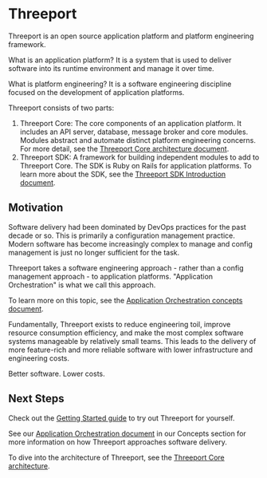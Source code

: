 # Threeport

Threeport is an open source application platform and platform engineering framework.

What is an application platform?  It is a system that is used to deliver software into its runtime environment and manage it over time.

What is platform engineering?  It is a software engineering discipline focused on the development of application platforms.

Threeport consists of two parts:

1. Threeport Core: The core components of an application platform.  It includes an API server, database, message broker and core modules.  Modules abstract and automate distinct platform engineering concerns.  For more detail, see the [Threeport Core architecture document](./architecture/threeport-core.md).
2. Threeport SDK: A framework for building independent modules to add to Threeport Core.  The SDK is Ruby on Rails for application platforms.  To learn more about the SDK, see the [Threeport SDK Introduction document](./sdk/sdk-intro.md).

## Motivation

Software delivery had been dominated by DevOps practices for the past decade or so.  This is primarily a configuration management practice.  Modern software has become increasingly complex to manage and config management is just no longer sufficient for the task.

Threeport takes a software engineering approach - rather than a config management approach - to application platforms.  "Application Orchestration" is what we call this approach.

To learn more on this topic, see the [Application Orchestration concepts document](./concepts/application-orchestration.md).

Fundamentally, Threeport exists to reduce engineering toil, improve resource
consumption efficiency, and make the most complex software systems manageable by
relatively small teams.  This leads to the delivery of more feature-rich and
more reliable software with lower infrastructure and engineering costs.

Better software.  Lower costs.

## Next Steps

Check out the [Getting Started guide](getting-started.md) to try out Threeport
for yourself.

See our [Application Orchestration
document](concepts/application-orchestration.md) in our Concepts section for more
information on how Threeport approaches software delivery.

To dive into the architecture of Threeport, see the [Threeport Core architecture](architecture/threeport-core.md).
